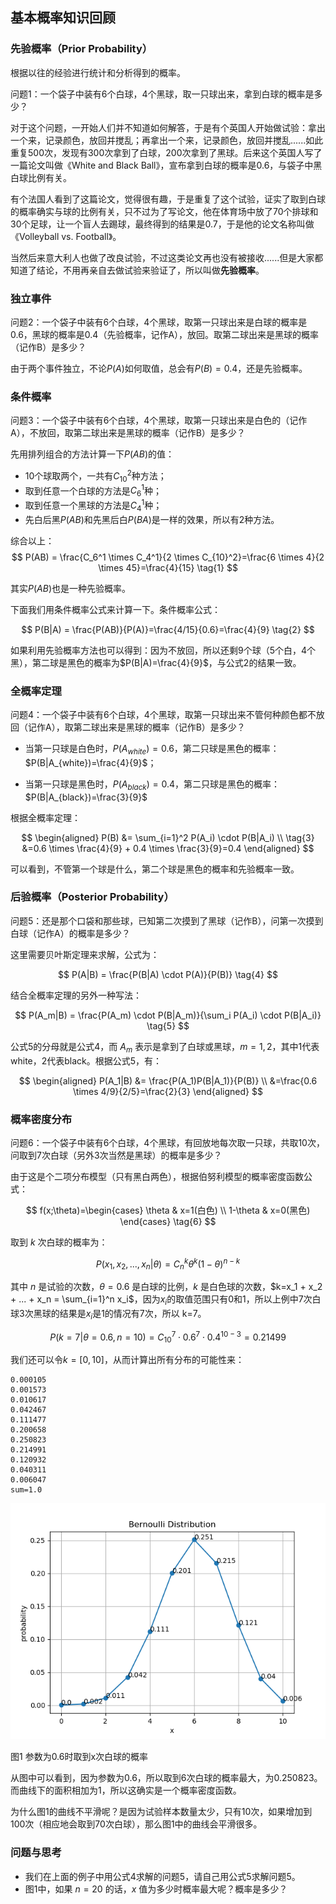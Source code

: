 <!--Copyright © Microsoft Corporation. All rights reserved.
  适用于[License](https://github.com/Microsoft/ai-edu/blob/master/LICENSE.md)版权许可-->


## 基本概率知识回顾

### 先验概率（Prior Probability）

根据以往的经验进行统计和分析得到的概率。

问题1：一个袋子中装有6个白球，4个黑球，取一只球出来，拿到白球的概率是多少？

对于这个问题，一开始人们并不知道如何解答，于是有个英国人开始做试验：拿出一个来，记录颜色，放回并搅乱；再拿出一个来，记录颜色，放回并搅乱......如此重复500次，发现有300次拿到了白球，200次拿到了黑球。后来这个英国人写了一篇论文叫做《White and Black Ball》，宣布拿到白球的概率是0.6，与袋子中黑白球比例有关。

有个法国人看到了这篇论文，觉得很有趣，于是重复了这个试验，证实了取到白球的概率确实与球的比例有关，只不过为了写论文，他在体育场中放了70个排球和30个足球，让一个盲人去踢球，最终得到的结果是0.7，于是他的论文名称叫做《Volleyball vs. Football》。

当然后来意大利人也做了改良试验，不过这类论文再也没有被接收......但是大家都知道了结论，不用再亲自去做试验来验证了，所以叫做**先验概率**。

### 独立事件

问题2：一个袋子中装有6个白球，4个黑球，取第一只球出来是白球的概率是0.6，黑球的概率是0.4（先验概率，记作A），放回。取第二球出来是黑球的概率（记作B）是多少？

由于两个事件独立，不论$P(A)$如何取值，总会有$P(B)=0.4$，还是先验概率。

### 条件概率

问题3：一个袋子中装有6个白球，4个黑球，取第一只球出来是白色的（记作A），不放回，取第二球出来是黑球的概率（记作B）是多少？

先用排列组合的方法计算一下$P(AB)$的值：
- 10个球取两个，一共有$C^2_{10}$种方法；
- 取到任意一个白球的方法是$C_6^1$种；
- 取到任意一个黑球的方法是$C_4^1$种；
- 先白后黑$P(AB)$和先黑后白$P(BA)$是一样的效果，所以有2种方法。

综合以上：
$$
P(AB) = \frac{C_6^1 \times C_4^1}{2 \times C_{10}^2}=\frac{6 \times 4}{2 \times 45}=\frac{4}{15} \tag{1}
$$

其实$P(AB)$也是一种先验概率。

下面我们用条件概率公式来计算一下。条件概率公式：

$$
P(B|A) = \frac{P(AB)}{P(A)}=\frac{4/15}{0.6}=\frac{4}{9} \tag{2}
$$

如果利用先验概率方法也可以得到：因为不放回，所以还剩9个球（5个白，4个黑），第二球是黑色的概率为$P(B|A)=\frac{4}{9}$，与公式2的结果一致。

### 全概率定理

问题4：一个袋子中装有6个白球，4个黑球，取第一只球出来不管何种颜色都不放回（记作A），取第二球出来是黑球的概率（记作B）是多少？

- 当第一只球是白色时，$P(A_{white})=0.6$，第二只球是黑色的概率：$P(B|A_{white})=\frac{4}{9}$；

- 当第一只球是黑色时，$P(A_{black})=0.4$，第二只球是黑色的概率：$P(B|A_{black})=\frac{3}{9}$

根据全概率定理：

$$
\begin{aligned}
P(B) &= \sum_{i=1}^2 P(A_i) \cdot P(B|A_i) \\ \tag{3}
&=0.6 \times \frac{4}{9} + 0.4 \times \frac{3}{9}=0.4
\end{aligned}
$$

可以看到，不管第一个球是什么，第二个球是黑色的概率和先验概率一致。

### 后验概率（Posterior Probability）

问题5：还是那个口袋和那些球，已知第二次摸到了黑球（记作B），问第一次摸到白球（记作A）的概率是多少？

这里需要贝叶斯定理来求解，公式为：

$$
P(A|B) = \frac{P(B|A) \cdot P(A)}{P(B)} \tag{4}
$$

结合全概率定理的另外一种写法：

$$
P(A_m|B) = \frac{P(A_m) \cdot P(B|A_m)}{\sum_i P(A_i) \cdot P(B|A_i)} \tag{5}
$$

公式5的分母就是公式4，而 $A_m$ 表示是拿到了白球或黑球，$m=1,2$，其中1代表white，2代表black。根据公式5，有：

$$
\begin{aligned}
P(A_1|B) &= \frac{P(A_1)P(B|A_1)}{P(B)} \\
&=\frac{0.6 \times 4/9}{2/5}=\frac{2}{3}
\end{aligned}
$$

### 概率密度分布

问题6：一个袋子中装有6个白球，4个黑球，有回放地每次取一只球，共取10次，问取到7次白球（另外3次当然是黑球）的概率是多少？

由于这是个二项分布模型（只有黑白两色），根据伯努利模型的概率密度函数公式：

$$
f(x;\theta)=\begin{cases} \theta & x=1(白色) \\ 1-\theta & x=0(黑色)  \end{cases} \tag{6}
$$

取到 $k$ 次白球的概率为：

$$
P(x_1,x_2,...,x_n|\theta) = C_n^k \theta^k (1-\theta)^{n-k} \tag{7}
$$

其中 $n$ 是试验的次数，$\theta=0.6$ 是白球的比例，$k$ 是白色球的次数，$k=x_1 + x_2 + ... + x_n = \sum_{i=1}^n x_i$，因为$x_i$的取值范围只有0和1，所以上例中7次白球3次黑球的结果是$x_i$是1的情况有7次，所以 k=7。

$$
P(k=7|\theta=0.6,n=10) = C_{10}^7 \cdot 0.6^7 \cdot 0.4^{10-3}=0.21499
$$

我们还可以令$k=[0,10]$，从而计算出所有分布的可能性来：

```
0.000105
0.001573
0.010617
0.042467
0.111477
0.200658
0.250823
0.214991
0.120932
0.040311
0.006047
sum=1.0
```

<img src="Images/BernoulliDist.png"/>

图1 参数为0.6时取到x次白球的概率

从图中可以看到，因为参数为0.6，所以取到6次白球的概率最大，为0.250823。而曲线下的面积相加为1，所以这确实是一个概率密度函数。

为什么图1的曲线不平滑呢？是因为试验样本数量太少，只有10次，如果增加到100次（相应地会取到70次白球），那么图1中的曲线会平滑很多。

### 问题与思考

- 我们在上面的例子中用公式4求解的问题5，请自己用公式5求解问题5。
- 图1中，如果 $n=20$ 的话，$x$ 值为多少时概率最大呢？概率是多少？